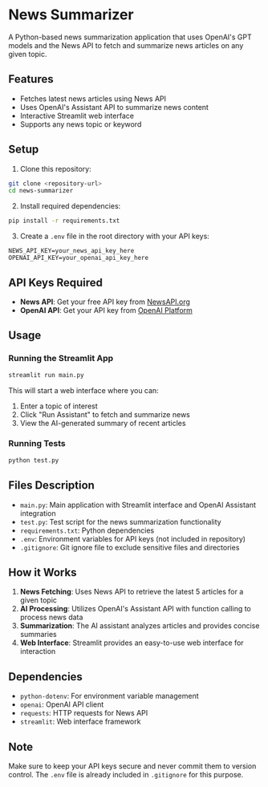 # News Summarizer

<!-- Image reference removed due to missing asset -->

A Python-based news summarization application that uses OpenAI's GPT models and the News API to fetch and summarize news articles on any given topic.

## Features

- Fetches latest news articles using News API
- Uses OpenAI's Assistant API to summarize news content
- Interactive Streamlit web interface
- Supports any news topic or keyword

## Setup

1. Clone this repository:
```bash
git clone <repository-url>
cd news-summarizer
```

2. Install required dependencies:
```bash
pip install -r requirements.txt
```

3. Create a `.env` file in the root directory with your API keys:
```
NEWS_API_KEY=your_news_api_key_here
OPENAI_API_KEY=your_openai_api_key_here
```

## API Keys Required

- **News API**: Get your free API key from [NewsAPI.org](https://newsapi.org/)
- **OpenAI API**: Get your API key from [OpenAI Platform](https://platform.openai.com/)

## Usage

### Running the Streamlit App

```bash
streamlit run main.py
```

This will start a web interface where you can:
1. Enter a topic of interest
2. Click "Run Assistant" to fetch and summarize news
3. View the AI-generated summary of recent articles

### Running Tests

```bash
python test.py
```

## Files Description

- `main.py`: Main application with Streamlit interface and OpenAI Assistant integration
- `test.py`: Test script for the news summarization functionality
- `requirements.txt`: Python dependencies
- `.env`: Environment variables for API keys (not included in repository)
- `.gitignore`: Git ignore file to exclude sensitive files and directories

## How it Works

1. **News Fetching**: Uses News API to retrieve the latest 5 articles for a given topic
2. **AI Processing**: Utilizes OpenAI's Assistant API with function calling to process news data
3. **Summarization**: The AI assistant analyzes articles and provides concise summaries
4. **Web Interface**: Streamlit provides an easy-to-use web interface for interaction

## Dependencies

- `python-dotenv`: For environment variable management
- `openai`: OpenAI API client
- `requests`: HTTP requests for News API
- `streamlit`: Web interface framework

## Note

Make sure to keep your API keys secure and never commit them to version control. The `.env` file is already included in `.gitignore` for this purpose.
